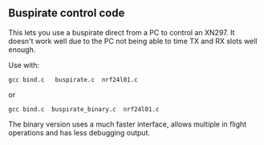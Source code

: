 Buspirate control code
----------------------

This lets you use a buspirate direct from a PC to control an XN297.   It doesn't work well due to the PC not being able to time TX and RX slots well enough.

Use with:

    gcc bind.c   buspirate.c  nrf24l01.c

or

    gcc bind.c  buspirate_binary.c  nrf24l01.c


The binary version uses a much faster interface, allows multiple in flight operations and has less debugging output.
